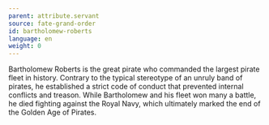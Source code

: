 ```yaml
---
parent: attribute.servant
source: fate-grand-order
id: bartholomew-roberts
language: en
weight: 0
---
```


Bartholomew Roberts is the great pirate who commanded the largest pirate fleet in history. Contrary to the typical stereotype of an unruly band of pirates, he established a strict code of conduct that prevented internal conflicts and treason. While Bartholomew and his fleet won many a battle, he died fighting against the Royal Navy, which ultimately marked the end of the Golden Age of Pirates.
